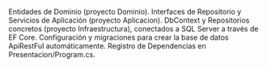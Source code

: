 Entidades de Dominio (proyecto Dominio).
Interfaces de Repositorio y Servicios de Aplicación (proyecto Aplicacion).
DbContext y Repositorios concretos (proyecto Infraestructura), conectados a SQL Server a través de EF Core.
Configuración y migraciones para crear la base de datos ApiRestFul automáticamente.
Registro de Dependencias en Presentacion/Program.cs.
